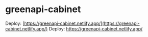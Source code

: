 # greenapi-cabinet

Deploy: [https://greenapi-cabinet.netlify.app/](https://greenapi-cabinet.netlify.app/)
Deploy: <a href="https://greenapi-cabinet.netlify.app/" target="_blank">https://greenapi-cabinet.netlify.app/</a>
